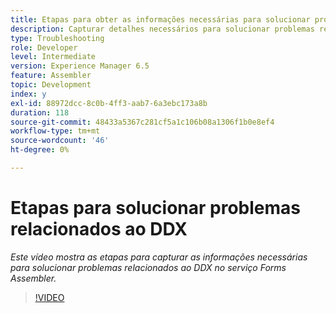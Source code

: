 ```yaml
---
title: Etapas para obter as informações necessárias para solucionar problemas relacionados ao DDX
description: Capturar detalhes necessários para solucionar problemas relacionados ao Assembler
type: Troubleshooting
role: Developer
level: Intermediate
version: Experience Manager 6.5
feature: Assembler
topic: Development
index: y
exl-id: 88972dcc-8c0b-4ff3-aab7-6a3ebc173a8b
duration: 118
source-git-commit: 48433a5367c281cf5a1c106b08a1306f1b0e8ef4
workflow-type: tm+mt
source-wordcount: '46'
ht-degree: 0%

---
```


# Etapas para solucionar problemas relacionados ao DDX

*Este vídeo mostra as etapas para capturar as informações necessárias para solucionar problemas relacionados ao DDX no serviço Forms Assembler.*

>[!VIDEO](https://video.tv.adobe.com/v/3439186?quality=12&learn=on&captions=por_br)
